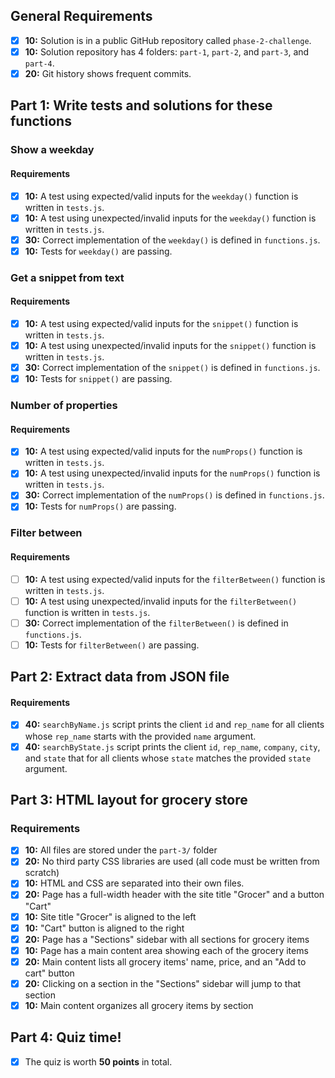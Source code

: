 ## General Requirements

- [X] __10:__ Solution is in a public GitHub repository called `phase-2-challenge`.
- [X] __10:__ Solution repository has 4 folders: `part-1`, `part-2`, and `part-3`, and `part-4`.
- [X] __20:__ Git history shows frequent commits.

## Part 1: Write tests and solutions for these functions
### Show a weekday
#### Requirements

- [X] __10:__ A test using expected/valid inputs for the `weekday()` function is written in `tests.js`.
- [X] __10:__ A test using unexpected/invalid inputs for the `weekday()` function is written in `tests.js`.
- [X] __30:__ Correct implementation of the `weekday()` is defined in `functions.js`.
- [X] __10:__ Tests for `weekday()` are passing.

### Get a snippet from text
#### Requirements

- [X] __10:__ A test using expected/valid inputs for the `snippet()` function is written in `tests.js`.
- [X] __10:__ A test using unexpected/invalid inputs for the `snippet()` function is written in `tests.js`.
- [X] __30:__ Correct implementation of the `snippet()` is defined in `functions.js`.
- [X] __10:__ Tests for `snippet()` are passing.

### Number of properties
#### Requirements

- [X] __10:__ A test using expected/valid inputs for the `numProps()` function is written in `tests.js`.
- [X] __10:__ A test using unexpected/invalid inputs for the `numProps()` function is written in `tests.js`.
- [X] __30:__ Correct implementation of the `numProps()` is defined in `functions.js`.
- [X] __10:__ Tests for `numProps()` are passing.

### Filter between
#### Requirements

- [ ] __10:__ A test using expected/valid inputs for the `filterBetween()` function is written in `tests.js`.
- [ ] __10:__ A test using unexpected/invalid inputs for the `filterBetween()` function is written in `tests.js`.
- [ ] __30:__ Correct implementation of the `filterBetween()` is defined in `functions.js`.
- [ ] __10:__ Tests for `filterBetween()` are passing.

## Part 2: Extract data from JSON file
#### Requirements

- [X] __40:__ `searchByName.js` script prints the client  `id` and `rep_name` for all clients whose `rep_name` starts with the provided `name` argument.
- [X] __40:__ `searchByState.js` script prints the client `id`, `rep_name`, `company`, `city`, and `state` that for all clients whose `state` matches the provided `state` argument.

## Part 3: HTML layout for grocery store
### Requirements

- [X] __10:__ All files are stored under the `part-3/` folder
- [X] __20:__ No third party CSS libraries are used (all code must be written from scratch)
- [X] __10:__ HTML and CSS are separated into their own files.
- [X] __20:__ Page has a full-width header with the site title "Grocer" and a button "Cart"
- [X] __10:__ Site title "Grocer" is aligned to the left
- [X] __10:__ "Cart" button is aligned to the right
- [X] __20:__ Page has a "Sections" sidebar with all sections for grocery items
- [X] __10:__ Page has a main content area showing each of the grocery items
- [X] __20:__ Main content lists all grocery items' name, price, and an "Add to cart" button
- [X] __20:__ Clicking on a section in the "Sections" sidebar will jump to that section
- [X] __10:__ Main content organizes all grocery items by section

## Part 4: Quiz time!

- [X] The quiz is worth __50 points__ in total.
